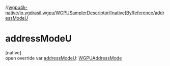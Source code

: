 //[wgpu4k-native](../../../../index.md)/[io.ygdrasil.wgpu](../../index.md)/[WGPUSamplerDescriptor](../index.md)/[[native]ByReference](index.md)/[addressModeU](address-mode-u.md)

# addressModeU

[native]\
open override var [addressModeU](address-mode-u.md): [WGPUAddressMode](../../-w-g-p-u-address-mode/index.md)